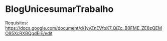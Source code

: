 # BlogUnicesumarTrabalho
Requisitos: https://docs.google.com/document/d/1yvZnEVfoK7_QiZc_B0FME_ZE8zQEMO95XcRXBQgdEiE/edit
